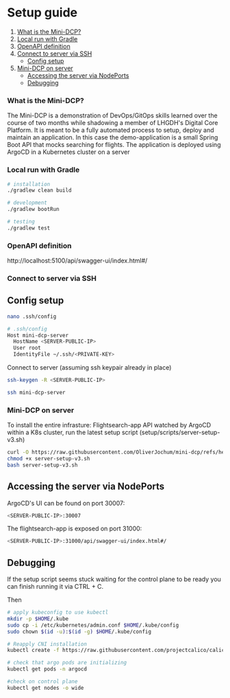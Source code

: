 # Setup guide
1. [What is the Mini-DCP?](#what-is-the-mini-dcp)
2. [Local run with Gradle](#local-run-with-gradle)
3. [OpenAPI definition](#openapi-definition)
4. [Connect to server via SSH](#connect-to-server-via-ssh)
    - [Config setup](#config-setup)
5. [Mini-DCP on server](#mini-dcp-on-server)
    - [Accessing the server via NodePorts](#accessing-the-server-via-nodeports)
    - [Debugging](#debugging)
### What is the Mini-DCP?
The Mini-DCP is a demonstration of DevOps/GitOps skills learned over the course of two months while shadowing a member of LHGDH's Digital Core Platform. It is meant to be a fully automated process to setup, deploy and maintain an application. In this case the demo-application is a small Spring Boot API that mocks searching for flights. The application is deployed using ArgoCD in a Kubernetes cluster on a server
### Local run with Gradle

```bash
# installation
./gradlew clean build

# development
./gradlew bootRun

# testing
./gradlew test
```

### OpenAPI definition
http://localhost:5100/api/swagger-ui/index.html#/

### Connect to server via SSH
## Config setup
```bash
nano .ssh/config

# .ssh/config
Host mini-dcp-server
  HostName <SERVER-PUBLIC-IP>
  User root
  IdentityFile ~/.ssh/<PRIVATE-KEY>
```
Connect to server (assuming ssh keypair already in place)
```bash
ssh-keygen -R <SERVER-PUBLIC-IP>

ssh mini-dcp-server
```
### Mini-DCP on server

To install the entire infrasture: Flightsearch-app API watched by ArgoCD within a K8s cluster, run the latest setup script (setup/scripts/server-setup-v3.sh)

```bash
curl -O https://raw.githubusercontent.com/OliverJochum/mini-dcp/refs/heads/main/setup/scripts/server-setup-v3.sh
chmod +x server-setup-v3.sh
bash server-setup-v3.sh
```
## Accessing the server via NodePorts
ArgoCD's UI can be found on port 30007:
```bash
<SERVER-PUBLIC-IP>:30007
```
The flightsearch-app is exposed on port 31000:
```bash
<SERVER-PUBLIC-IP>:31000/api/swagger-ui/index.html#/
```

## Debugging
If the setup script seems stuck waiting for the control plane to be ready you can finish running it via CTRL + C. 

Then 
```bash
# apply kubeconfig to use kubectl 
mkdir -p $HOME/.kube
sudo cp -i /etc/kubernetes/admin.conf $HOME/.kube/config
sudo chown $(id -u):$(id -g) $HOME/.kube/config

# Reapply CNI installation 
kubectl create -f https://raw.githubusercontent.com/projectcalico/calico/v3.30.2/manifests/custom-resources.yaml

# check that argo pods are initializing
kubectl get pods -n argocd

#check on control plane
kubectl get nodes -o wide
```
